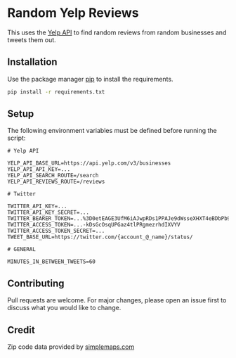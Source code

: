 # Random Yelp Reviews

This uses the [Yelp API](https://www.yelp.com/developers/documentation/v3/get_started) to find random reviews from
random businesses and tweets them out.

## Installation

Use the package manager [pip](https://pip.pypa.io/en/stable/) to install the requirements.

```bash
pip install -r requirements.txt
```

## Setup

The following environment variables must be defined before running the script:

```dotenv
# Yelp API

YELP_API_BASE_URL=https://api.yelp.com/v3/businesses
YELP_API_API_KEY=...
YELP_API_SEARCH_ROUTE=/search
YELP_API_REVIEWS_ROUTE=/reviews

# Twitter

TWITTER_API_KEY=...
TWITTER_API_KEY_SECRET=...
TWITTER_BEARER_TOKEN=...%3D0etEAGE3UfM6iAJwpRDs1PPAJe9dWsseXHXT4eBDbPb9VDlnh7
TWITTER_ACCESS_TOKEN=...-kDsGcOsqUPGaz4tlPRgmezrhdIXVYV
TWITTER_ACCESS_TOKEN_SECRET=...
TWEET_BASE_URL=https://twitter.com/{account_@_name}/status/

# GENERAL

MINUTES_IN_BETWEEN_TWEETS=60
```

## Contributing

Pull requests are welcome. For major changes, please open an issue first to discuss what you would like to change.

## Credit

Zip code data provided by [simplemaps.com](https://simplemaps.com/data/us-zips)